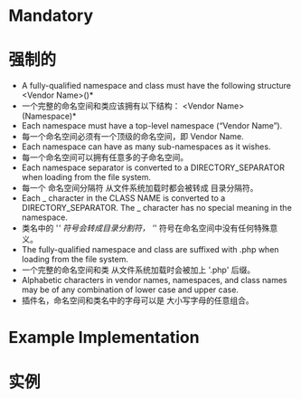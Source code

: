 # Mandatory
# 强制的
+ A fully-qualified namespace and class must have the following structure \<Vendor Name>\(<Namespace>\)*<Class Name>
+ 一个完整的命名空间和类应该拥有以下结构： \<Vendor Name>\(Namespace\)*<Class Name>
+ Each namespace must have a top-level namespace (“Vendor Name”).
+ 每一个命名空间必须有一个顶级的命名空间，即 Vendor Name.
+ Each namespace can have as many sub-namespaces as it wishes.
+ 每一个命名空间可以拥有任意多的子命名空间。
+ Each namespace separator is converted to a DIRECTORY_SEPARATOR when loading from the file system.
+ 每一个 命名空间分隔符 从文件系统加载时都会被转成 目录分隔符。
+ Each _ character in the CLASS NAME is converted to a DIRECTORY_SEPARATOR. The _ character has no special meaning in the namespace.
+ 类名中的 '_' 符号会转成目录分割符， '_' 符号在命名空间中没有任何特殊意义。
+ The fully-qualified namespace and class are suffixed with .php when loading from the file system.
+ 一个完整的命名空间和类 从文件系统加载时会被加上 '.php' 后缀。
+ Alphabetic characters in vendor names, namespaces, and class names may be of any combination of lower case and upper case.
+ 插件名，命名空间和类名中的字母可以是 大小写字母的任意组合。

# Example Implementation
# 实例
